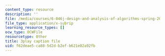 ```yaml
---
content_type: resource
description: ''
file: /media/courses/6-046j-design-and-analysis-of-algorithms-spring-2015/f62deae5ca885d2db2efb621e02a92fb_cNB2lADK3_s.vtt
file_type: application/x-subrip
learning_resource_types: []
ocw_type: OCWFile
resourcetype: Other
title: 3play caption file
uid: f62deae5-ca88-5d2d-b2ef-b621e02a92fb
---
```

